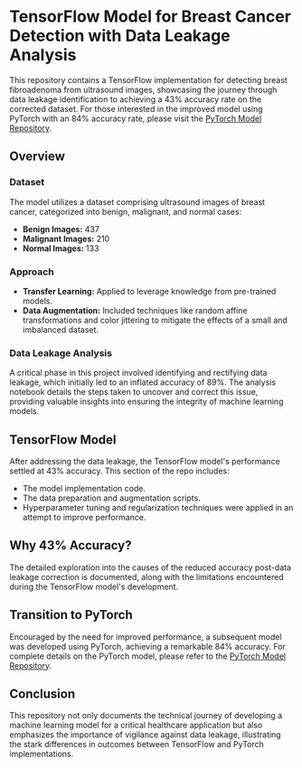 # TensorFlow Model for Breast Cancer Detection with Data Leakage Analysis

This repository contains a TensorFlow implementation for detecting breast fibroadenoma from ultrasound images, showcasing the journey through data leakage identification to achieving a 43% accuracy rate on the corrected dataset. For those interested in the improved model using PyTorch with an 84% accuracy rate, please visit the [PyTorch Model Repository](https://github.com/ErikaMolnar/ultrasound_classification).

## Overview

### Dataset
The model utilizes a dataset comprising ultrasound images of breast cancer, categorized into benign, malignant, and normal cases:
- **Benign Images:** 437
- **Malignant Images:** 210
- **Normal Images:** 133

### Approach
- **Transfer Learning:** Applied to leverage knowledge from pre-trained models.
- **Data Augmentation:** Included techniques like random affine transformations and color jittering to mitigate the effects of a small and imbalanced dataset.

### Data Leakage Analysis
A critical phase in this project involved identifying and rectifying data leakage, which initially led to an inflated accuracy of 89%. The analysis notebook details the steps taken to uncover and correct this issue, providing valuable insights into ensuring the integrity of machine learning models.

## TensorFlow Model
After addressing the data leakage, the TensorFlow model's performance settled at 43% accuracy. This section of the repo includes:
- The model implementation code.
- The data preparation and augmentation scripts.
- Hyperparameter tuning and regularization techniques were applied in an attempt to improve performance.

## Why 43% Accuracy?
The detailed exploration into the causes of the reduced accuracy post-data leakage correction is documented, along with the limitations encountered during the TensorFlow model's development.

## Transition to PyTorch
Encouraged by the need for improved performance, a subsequent model was developed using PyTorch, achieving a remarkable 84% accuracy. For complete details on the PyTorch model, please refer to the [PyTorch Model Repository](https://github.com/ErikaMolnar/ultrasound_classification).

## Conclusion
This repository not only documents the technical journey of developing a machine learning model for a critical healthcare application but also emphasizes the importance of vigilance against data leakage, illustrating the stark differences in outcomes between TensorFlow and PyTorch implementations.

